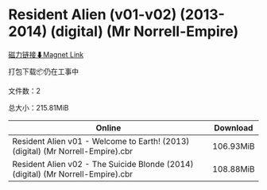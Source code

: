 # Resident Alien (v01-v02) (2013-2014) (digital) (Mr Norrell-Empire)

[磁力链接⬇Magnet Link](magnet:?xt=urn:btih:39ae3f7c418d6700499019197fe896b063dfc8e6&dn=Resident%20Alien%20%28v01-v02%29%20%282013-2014%29%20%28digital%29%20%28Mr%20Norrell-Empire%29)

打包下载📦仍在工事中

文件数：2

总大小：215.81MiB

Online | Download
--- | ---
Resident Alien v01 - Welcome to Earth! (2013) (digital) (Mr Norrell-Empire).cbr | 106.93MiB
Resident Alien v02 - The Suicide Blonde (2014) (digital) (Mr Norrell-Empire).cbr | 108.88MiB